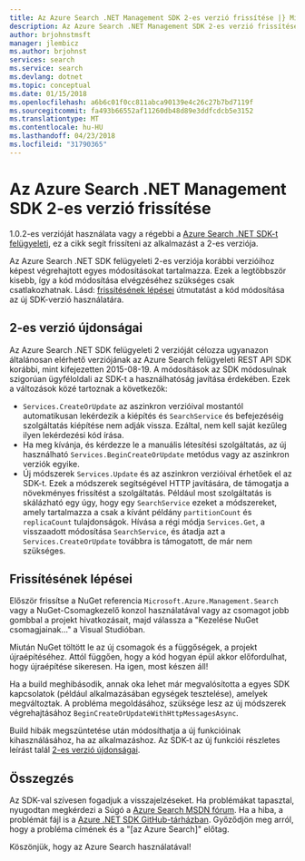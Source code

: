 ```yaml
---
title: Az Azure Search .NET Management SDK 2-es verzió frissítése |} Microsoft Docs
description: Az Azure Search .NET Management SDK 2-es verzió frissítése
author: brjohnstmsft
manager: jlembicz
ms.author: brjohnst
services: search
ms.service: search
ms.devlang: dotnet
ms.topic: conceptual
ms.date: 01/15/2018
ms.openlocfilehash: a6b6c01f0cc811abca90139e4c26c27b7bd7119f
ms.sourcegitcommit: fa493b66552af11260db48d89e3ddfcdcb5e3152
ms.translationtype: MT
ms.contentlocale: hu-HU
ms.lasthandoff: 04/23/2018
ms.locfileid: "31790365"
---
```

# <a name="upgrading-to-the-azure-search-net-management-sdk-version-2"></a>Az Azure Search .NET Management SDK 2-es verzió frissítése
1.0.2-es verzióját használata vagy a régebbi a [Azure Search .NET SDK-t felügyeleti](https://aka.ms/search-mgmt-sdk), ez a cikk segít frissíteni az alkalmazást a 2-es verziója.

Az Azure Search .NET SDK felügyeleti 2-es verziója korábbi verzióihoz képest végrehajtott egyes módosításokat tartalmazza. Ezek a legtöbbször kisebb, így a kód módosítása elvégzéséhez szükséges csak csatlakozhatnak. Lásd: [frissítésének lépései](#UpgradeSteps) útmutatást a kód módosítása az új SDK-verzió használatára.

<a name="WhatsNew"></a>

## <a name="whats-new-in-version-2"></a>2-es verzió újdonságai
Az Azure Search .NET SDK felügyeleti 2 verzióját célozza ugyanazon általánosan elérhető verziójának az Azure Search felügyeleti REST API SDK korábbi, mint kifejezetten 2015-08-19. A módosítások az SDK módosulnak szigorúan ügyféloldali az SDK-t a használhatóság javítása érdekében. Ezek a változások közé tartoznak a következők:

* `Services.CreateOrUpdate` az aszinkron verzióival mostantól automatikusan lekérdezik a kiépítés és `SearchService` és befejezéséig szolgáltatás kiépítése nem adják vissza. Ezáltal, nem kell saját kezűleg ilyen lekérdezési kód írása.
* Ha meg kívánja, és kérdezze le a manuális létesítési szolgáltatás, az új használható `Services.BeginCreateOrUpdate` metódus vagy az aszinkron verziók egyike.
* Új módszerek `Services.Update` és az aszinkron verzióival érhetőek el az SDK-t. Ezek a módszerek segítségével HTTP javítására, de támogatja a növekményes frissítést a szolgáltatás. Például most szolgáltatás is skálázható egy úgy, hogy egy `SearchService` ezeket a módszereket, amely tartalmazza a csak a kívánt példány `partitionCount` és `replicaCount` tulajdonságok. Hívása a régi módja `Services.Get`, a visszaadott módosítása `SearchService`, és átadja azt a `Services.CreateOrUpdate` továbbra is támogatott, de már nem szükséges. 

<a name="UpgradeSteps"></a>

## <a name="steps-to-upgrade"></a>Frissítésének lépései
Először frissítse a NuGet referencia `Microsoft.Azure.Management.Search` vagy a NuGet-Csomagkezelő konzol használatával vagy az csomagot jobb gombbal a projekt hivatkozásait, majd válassza a "Kezelése NuGet csomagjainak..." a Visual Studióban.

Miután NuGet töltött le az új csomagok és a függőségek, a projekt újraépítéséhez. Attól függően, hogy a kód hogyan épül akkor előfordulhat, hogy újraépítése sikeresen. Ha igen, most készen áll!

Ha a build meghibásodik, annak oka lehet már megvalósította a egyes SDK kapcsolatok (például alkalmazásában egységek tesztelése), amelyek megváltoztak. A probléma megoldásához, szüksége lesz az új módszerek végrehajtásához `BeginCreateOrUpdateWithHttpMessagesAsync`.

Build hibák megszüntetése után módosíthatja a új funkcióinak kihasználásához, ha az alkalmazáshoz. Az SDK-t az új funkciói részletes leírást talál [2-es verzió újdonságai](#WhatsNew).

## <a name="conclusion"></a>Összegzés
Az SDK-val szívesen fogadjuk a visszajelzéseket. Ha problémákat tapasztal, nyugodtan megkérdezi a Súgó a [Azure Search MSDN fórum](https://social.msdn.microsoft.com/Forums/azure/home?forum=azuresearch). Ha a hiba, a problémát fájl is a [Azure .NET SDK GitHub-tárházban](https://github.com/Azure/azure-sdk-for-net/issues). Győződjön meg arról, hogy a probléma címének és a "[az Azure Search]" előtag.

Köszönjük, hogy az Azure Search használatával!
